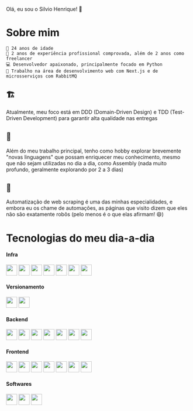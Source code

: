 Olá, eu sou o Silvio Henrique! 👋

# Sobre mim

    🌟 24 anos de idade
    💼 2 anos de experiência profissional comprovada, além de 2 anos como freelancer
    💻 Desenvolvedor apaixonado, principalmente focado em Python
    🚀 Trabalho na área de desenvolvimento web com Next.js e de microsserviços com RabbitMQ
  
## 🏗️
Atualmente, meu foco está em DDD (Domain-Driven Design) e TDD (Test-Driven Development) para garantir alta qualidade nas entregas  
## 🎯
Além do meu trabalho principal, tenho como hobby explorar brevemente "novas linguagens" que possam enriquecer meu conhecimento, mesmo que não sejam utilizadas no dia a dia, como Assembly (nada muito profundo, geralmente explorando por 2 a 3 dias)  
## 🤖
Automatização de web scraping é uma das minhas especialidades, e embora eu os chame de automações, as páginas que visito dizem que eles não são exatamente robôs (pelo menos é o que elas afirmam! 😄)

# Tecnologias do meu dia-a-dia
#### Infra
<span><img src="https://github.com/marwin1991/profile-technology-icons/assets/136815194/82df4543-236b-4e45-9604-5434e3faab17" width="30"/></span>
<span><img src="https://user-images.githubusercontent.com/25181517/183868728-b2e11072-00a5-47e2-8a4e-4ebbb2b8c554.png" width="30"/></span>
<span><img src="https://user-images.githubusercontent.com/25181517/183896128-ec99105a-ec1a-4d85-b08b-1aa1620b2046.png" width="30"/></span>
<span><img src="https://github.com/marwin1991/profile-technology-icons/assets/136815194/50342602-8025-4030-b492-550f2eaa4073" width="30"/></span>
<span><img src="https://user-images.githubusercontent.com/25181517/117207330-263ba280-adf4-11eb-9b97-0ac5b40bc3be.png" width="30"/></span>
<span><img src="https://user-images.githubusercontent.com/25181517/183911544-95ad6ba7-09bf-4040-ac44-0adafedb9616.png" width="30"/></span>
<span><img src="https://github.com/marwin1991/profile-technology-icons/assets/19180175/3b371807-db7c-45b4-8720-c0cfc901680a" width="30"/></span>

#### Versionamento
<span><img src="https://user-images.githubusercontent.com/25181517/192108374-8da61ba1-99ec-41d7-80b8-fb2f7c0a4948.png" width="30"/></span>
<span><img src="https://user-images.githubusercontent.com/25181517/192108372-f71d70ac-7ae6-4c0d-8395-51d8870c2ef0.png" width="30"/></span>

#### Backend
<span><img src="https://user-images.githubusercontent.com/25181517/186711335-a3729606-5a78-4496-9a36-06efcc74f800.png" width="30"/></span>
<span><img src="https://user-images.githubusercontent.com/25181517/192107858-fe19f043-c502-4009-8c47-476fc89718ad.png" width="30"/></span>
<span><img src="https://user-images.githubusercontent.com/25181517/183423507-c056a6f9-1ba8-4312-a350-19bcbc5a8697.png" width="30"/></span>
<span><img src="https://user-images.githubusercontent.com/25181517/183423775-2276e25d-d43d-4e58-890b-edbc88e915f7.png" width="30"/></span>
<span><img src="https://user-images.githubusercontent.com/25181517/184117132-9e89a93b-65fb-47c3-91e7-7d0f99e7c066.png" width="30"/></span>
<span><img src="https://github.com/marwin1991/profile-technology-icons/assets/62091613/9bf5650b-e534-4eae-8a26-8379d076f3b4" width="30"/></span>
<span><img src="https://user-images.githubusercontent.com/25181517/184103699-d1b83c07-2d83-4d99-9a1e-83bd89e08117.png" width="30"/></span>

#### Frontend
<span><img src="https://user-images.githubusercontent.com/25181517/183898674-75a4a1b1-f960-4ea9-abcb-637170a00a75.png" width="30"/></span>
<span><img src="https://user-images.githubusercontent.com/25181517/192158954-f88b5814-d510-4564-b285-dff7d6400dad.png" width="30"/></span>
<span><img src="https://user-images.githubusercontent.com/25181517/190887795-99cb0921-e57f-430b-a111-e165deedaa36.png" width="30"/></span>
<span><img src="https://user-images.githubusercontent.com/25181517/117447155-6a868a00-af3d-11eb-9cfe-245df15c9f3f.png" width="30"/></span>
<span><img src="https://user-images.githubusercontent.com/25181517/183897015-94a058a6-b86e-4e42-a37f-bf92061753e5.png" width="30"/></span>
<span><img src="https://user-images.githubusercontent.com/25181517/183890598-19a0ac2d-e88a-4005-a8df-1ee36782fde1.png" width="30"/></span>
<span><img src="https://github.com/marwin1991/profile-technology-icons/assets/136815194/5f8c622c-c217-4649-b0a9-7e0ee24bd704" width="30"/></span>

#### Softwares
<span><img src="https://user-images.githubusercontent.com/25181517/192108891-d86b6220-e232-423a-bf5f-90903e6887c3.png" width="30"/></span>
<span><img src="https://user-images.githubusercontent.com/25181517/192109061-e138ca71-337c-4019-8d42-4792fdaa7128.png" width="30"/></span>
<span><img src="https://user-images.githubusercontent.com/25181517/189715289-df3ee512-6eca-463f-a0f4-c10d94a06b2f.png" width="30"/></span>
